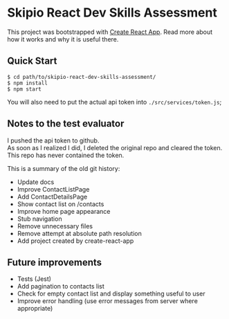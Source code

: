 # Skipio React Dev Skills Assessment

This project was bootstrapped with [Create React App](https://github.com/facebookincubator/create-react-app).
Read more about how it works and why it is useful there.

## Quick Start

```
$ cd path/to/skipio-react-dev-skills-assessment/
$ npm install
$ npm start
```

You will also need to put the actual api token into `./src/services/token.js`;

## Notes to the test evaluator

I pushed the api token to github.  
As soon as I realized I did, I deleted the original repo and cleared the token.  
This repo has never contained the token.  

This is a summary of the old git history:
- Update docs
- Improve ContactListPage
- Add ContactDetailsPage
- Show contact list on /contacts
- Improve home page appearance
- Stub navigation
- Remove unnecessary files
- Remove attempt at absolute path resolution
- Add project created by create-react-app

## Future improvements

- Tests (Jest)
- Add pagination to contacts list
- Check for empty contact list and display something useful to user
- Improve error handling (use error messages from server where appropriate)
